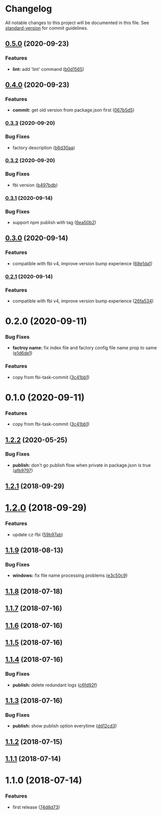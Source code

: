 # Changelog

All notable changes to this project will be documented in this file. See [standard-version](https://github.com/conventional-changelog/standard-version) for commit guidelines.

## [0.5.0](https://github.com/fbi-js/factory-commands/compare/v0.4.0...v0.5.0) (2020-09-23)


### Features

* **lint:** add 'lint' command ([b0d1565](https://github.com/fbi-js/factory-commands/commit/b0d15659ce7280d118f518ee34347c59f247ee71))

## [0.4.0](https://github.com/fbi-js/factory-commands/compare/v0.3.3...v0.4.0) (2020-09-23)


### Features

* **commit:** get old version from package.json first ([067b5d5](https://github.com/fbi-js/factory-commands/commit/067b5d519ac5bd72d160847584ba53d6a369ad12))

### [0.3.3](https://github.com/fbi-js/factory-commands/compare/v0.3.2...v0.3.3) (2020-09-20)


### Bug Fixes

* factory description ([b6d30aa](https://github.com/fbi-js/factory-commands/commit/b6d30aaf549d2e5877593029de562f9509f727d3))

### [0.3.2](https://github.com/fbi-js/factory-commands/compare/v0.3.1...v0.3.2) (2020-09-20)


### Bug Fixes

* fbi version ([b497bdb](https://github.com/fbi-js/factory-commands/commit/b497bdbfb39820ac611b55c66ddff1cf75288af3))

### [0.3.1](https://github.com/fbi-js/factory-commands/compare/v0.3.0...v0.3.1) (2020-09-14)


### Bug Fixes

* support npm publish with tag ([6ea50b2](https://github.com/fbi-js/factory-commands/commit/6ea50b2cedbb95eb222714a66fd1b60b44522fd8))

## [0.3.0](https://github.com/fbi-js/factory-commands/compare/v0.2.0...v0.3.0) (2020-09-14)


### Features

* compatible with fbi v4, improve version bump experience ([68e1da1](https://github.com/fbi-js/factory-commands/commit/68e1da109a3d2ded38432e9a2d7ae5a9a3da1756))

### [0.2.1](https://github.com/fbi-js/factory-commands/compare/v0.2.0...v0.2.1) (2020-09-14)


### Features

* compatible with fbi v4, improve version bump experience ([26fa534](https://github.com/fbi-js/factory-commands/commit/26fa534552437445583d28d934e3f745af1e6f86))

<a name="0.2.0"></a>
# 0.2.0 (2020-09-11)


### Bug Fixes

* **factroy name:** fix index file and factory config file name prop to same ([e1d6de1](https://github.com/fbi-templates/fbi-task-commit/commit/e1d6de1))


### Features

* copy from fbi-task-commit ([3c41bb1](https://github.com/fbi-templates/fbi-task-commit/commit/3c41bb1))



<a name="0.1.0"></a>
# 0.1.0 (2020-09-11)


### Features

* copy from fbi-task-commit ([3c41bb1](https://github.com/fbi-templates/fbi-task-commit/commit/3c41bb1))



<a name="1.2.2"></a>
## [1.2.2](https://github.com/fbi-templates/fbi-task-commit/compare/v1.2.1...v1.2.2) (2020-05-25)


### Bug Fixes

* **publish:** don't go publish flow  when private in package.json is true ([afb9797](https://github.com/fbi-templates/fbi-task-commit/commit/afb9797))



<a name="1.2.1"></a>
## [1.2.1](https://github.com/fbi-templates/fbi-task-commit/compare/v1.2.0...v1.2.1) (2018-09-29)



<a name="1.2.0"></a>
# [1.2.0](https://github.com/fbi-templates/fbi-task-commit/compare/v1.1.9...v1.2.0) (2018-09-29)


### Features

* update cz-fbi ([59b97ab](https://github.com/fbi-templates/fbi-task-commit/commit/59b97ab))



<a name="1.1.9"></a>
## [1.1.9](https://github.com/fbi-templates/fbi-task-commit/compare/v1.1.8...v1.1.9) (2018-08-13)


### Bug Fixes

* **windows:** fix file name processing problems ([e3c50c9](https://github.com/fbi-templates/fbi-task-commit/commit/e3c50c9))



<a name="1.1.8"></a>
## [1.1.8](https://github.com/fbi-templates/fbi-task-commit/compare/v1.1.7...v1.1.8) (2018-07-18)



<a name="1.1.7"></a>
## [1.1.7](https://github.com/fbi-templates/fbi-task-commit/compare/v1.1.6...v1.1.7) (2018-07-16)



<a name="1.1.6"></a>
## [1.1.6](https://github.com/fbi-templates/fbi-task-commit/compare/v1.1.5...v1.1.6) (2018-07-16)



<a name="1.1.5"></a>
## [1.1.5](https://github.com/fbi-templates/fbi-task-commit/compare/v1.1.4...v1.1.5) (2018-07-16)



<a name="1.1.4"></a>
## [1.1.4](https://github.com/fbi-templates/fbi-task-commit/compare/v1.1.3...v1.1.4) (2018-07-16)


### Bug Fixes

* **publish:** delete redundant logs ([c6fd92f](https://github.com/fbi-templates/fbi-task-commit/commit/c6fd92f))



<a name="1.1.3"></a>
## [1.1.3](https://github.com/fbi-templates/fbi-task-commit/compare/v1.1.2...v1.1.3) (2018-07-16)


### Bug Fixes

* **publish:** show publish option everytime ([dd12cd3](https://github.com/fbi-templates/fbi-task-commit/commit/dd12cd3))



<a name="1.1.2"></a>
## [1.1.2](https://github.com/fbi-templates/fbi-task-commit/compare/v1.1.1...v1.1.2) (2018-07-15)



<a name="1.1.1"></a>
## [1.1.1](https://github.com/fbi-templates/fbi-task-commit/compare/v1.1.0...v1.1.1) (2018-07-14)



<a name="1.1.0"></a>
# 1.1.0 (2018-07-14)


### Features

* first release ([74d8d73](https://github.com/fbi-templates/fbi-task-commit/commit/74d8d73))
